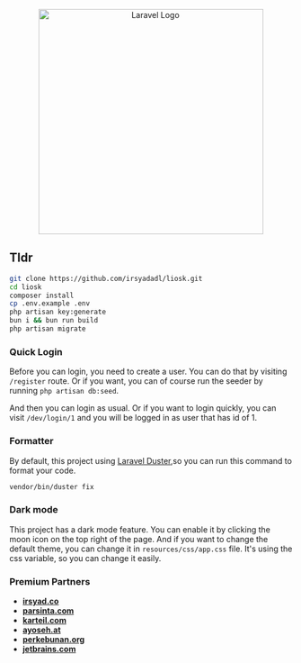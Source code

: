 <p align="center"><a href="https://laravel.com" target="_blank"><img src="https://raw.githubusercontent.com/laravel/art/master/logo-lockup/5%20SVG/2%20CMYK/1%20Full%20Color/laravel-logolockup-cmyk-red.svg" width="400" alt="Laravel Logo"></a></p>

## Tldr

```bash
git clone https://github.com/irsyadadl/liosk.git
cd liosk
composer install
cp .env.example .env
php artisan key:generate
bun i && bun run build
php artisan migrate
```

### Quick Login
Before you can login, you need to create a user. You can do that by visiting `/register` route. Or if you want, you can of course run the seeder by running `php artisan db:seed`.

And then you can login as usual. Or if you want to login quickly, you can visit `/dev/login/1` and you will be logged in as user that has id of 1.

### Formatter
By default, this project using [Laravel Duster](https://parsinta.com/eYtfMw8f),so you can run this command to format your code.
```bash
vendor/bin/duster fix
```

### Dark mode
This project has a dark mode feature. You can enable it by clicking the moon icon on the top right of the page. And if you want to change the default theme, you can change it in `resources/css/app.css` file. It's using the css variable, so you can change it easily.

### Premium Partners

-   **[irsyad.co](https://irsyad.co/)**
-   **[parsinta.com](https://parsinta.com/)**
-   **[karteil.com](https://karteil.com/)**
-   **[ayoseh.at](https://ayoseh.at/)**
-   **[perkebunan.org](https://perkebunan.org/)**
-   **[jetbrains.com](https://jetbrains.com/)**
